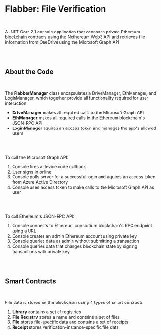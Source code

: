 Flabber: File Verification
=================

<br />

A .NET Core 2.1 console application that accesses private Ethereum blockchain contracts using the Nethereum Web3 API and retrieves file information from OneDrive using the Microsoft Graph API

<br />
<br />

About the Code
--------------

<br />

The **FlabberManager** class encapsulates a DriveManager, EthManager, and LoginManager, which together provide all functionality required for user interaction. 
- **DriveManager** makes all required calls to the Microsoft Graph API
- **EthManager** makes all required calls to the Ethereum blockchain's JSON-RPC API
- **LoginManager** aquires an access token and manages the app's allowed users

<br />
<br />

To call the Microsoft Graph API:
1. Console fires a device code callback
2. User signs in online
3. Console polls server for a successful login and aquires an access token from Azure Active Directory
4. Console uses access token to make calls to the Microsoft Graph API as user 

<br />
<br />

To call Ethereum's JSON-RPC API:
1. Console connects to Ethereum consortium blockchain's RPC endpoint using a URL
2. Console creates an admin Ethereum account using private key
3. Console queries data as admin without submitting a transaction
4. Console queries data that changes blockchain state by signing transactions with private key

<br />
<br />

Smart Contracts
----------------

<br />

File data is stored on the blockchain using 4 types of smart contract:
1. **Library** contains a set of registries
2. **File Registry** stores a name and contains a set of files
3. **File** stores file-specific data and contains a set of receipts
4. **Receipt** stores verification-instance-specific file data
